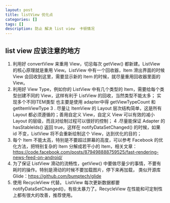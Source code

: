 ```yaml
---
layout: post
title: listView 优化点
categories: []
tags: []
description: 防止 解决 list view  卡顿情况
---
```

## list view 应该注意的地方

1. 利用好 convertView 来重用 View，切忌每次 getView() 都新建。ListView 的核心原理就是重用 View。ListView 中有一个回收器，Item 滑出界面的时候 View 会回收到这里，需要显示新的 Item 的时候，就尽量重用回收器里面的 View。
2. 利用好 View Type，例如你的 ListView 中有几个类型的 Item，需要给每个类型创建不同的 View，这样有利于 ListView 的回收，当然类型不能太多；
实现多个不同ITEM类型 也主要是使用 adapter中得 getViewTypeCount 和 getItemViewType
3 . 尽量让 ItemView 的 Layout 层次结构简单，这是所有 Layout 都必须遵循的；善用自定义 View，自定义 View 可以有效的减小 Layout 的层级，而且对绘制过程可以很好的控制；
4 .尽量能保证 Adapter 的 hasStableIds() 返回 true，这样在 notifyDataSetChanged() 的时候，如果 id 不变，ListView 将不会重新绘制这个 View，达到优化的目的；
 5. 每个 Item 不能太高，特别是不要超过屏幕的高度，可以参考 Facebook 的优化方法，把特别复杂的 Item 分解成若干小的 Item，相关文章：https://code.facebook.com/posts/879498888759525/fast-rendering-news-feed-on-android/ 
6. 为了保证 ListView 滑动的流畅性，getView() 中要做尽量少的事情，不要有耗时的操作。特别是滑动的时候不要加载图片，停下来再加载， 类似开源库Glide：https://github.com/bumptech/glide 
7. 使用 RecycleView 代替。 ListView 每次更新数据都要 notifyDataSetChanged()，有些太暴力了。RecycleView 在性能和可定制性上都有很大的改善，推荐使用。